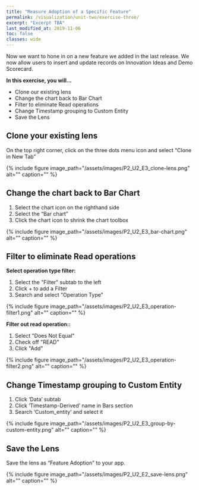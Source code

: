 ```yaml
---
title: "Measure Adoption of a Specific Feature"
permalink: /visualization/unit-two/exercise-three/
excerpt: "Excerpt TBA"
last_modified_at: 2019-11-06
toc: false
classes: wide
---
```


Now we want to hone in on a new feature we added in the last release. We now allow users to insert and update records on Innovation Ideas and Demo Scorecard.

**In this exercise, you will...**

* Clone our existing lens
* Change the chart back to Bar Chart
* Filter to eliminate Read operations
* Change Timestamp grouping to Custom Entity
* Save the Lens



<!-- -------------------- TASK BOUNDARY -------------------- -->


## Clone your existing lens
On the top right corner, click on the three dots menu icon and select “Clone in New Tab” 

{% include figure image_path="/assets/images/P2_U2_E3_clone-lens.png" alt="" caption="" %}

<!-- -------------------- TASK BOUNDARY -------------------- -->


## Change the chart back to Bar Chart
1. Select the chart icon on the righthand side 
2. Select the “Bar chart” 
3. Click the chart icon to shrink the chart toolbox


{% include figure image_path="/assets/images/P2_U2_E3_bar-chart.png" alt="" caption="" %}

<!-- -------------------- TASK BOUNDARY -------------------- -->


## Filter to eliminate Read operations

**Select operation type filter:**
1. Select the "Filter" subtab to the left
2. Click + to add a Filter
3. Search and select "Operation Type"


{% include figure image_path="/assets/images/P2_U2_E3_operation-filter1.png" alt="" caption="" %}

**Filter out read operation::**
1. Select "Does Not Equal"
2. Check off "READ"
3. Click "Add"


{% include figure image_path="/assets/images/P2_U2_E3_operation-filter2.png" alt="" caption="" %}

<!-- -------------------- TASK BOUNDARY -------------------- -->


## Change Timestamp grouping to Custom Entity

1. Click ‘Data’ subtab
2. Click ‘Timestamp-Derived’ name in Bars section
3. Search ‘Custom_entity’ and select it



{% include figure image_path="/assets/images/P2_U2_E3_group-by-custom-entity.png" alt="" caption="" %}

<!-- -------------------- TASK BOUNDARY -------------------- -->


## Save the Lens

Save the lens as “Feature Adoption” to your app. 


{% include figure image_path="/assets/images/P2_U2_E2_save-lens.png" alt="" caption="" %}
